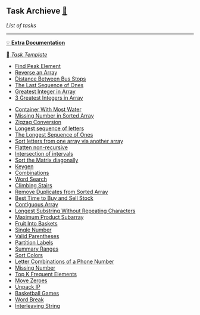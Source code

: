 ## Task Archieve [:scroll:](./task-type.md)

_List of tasks_

---

[:bulb: __Extra Documentation__](./extra-documentation.md)

[:ledger: _Task Template_](./template/README.md)

- [Find Peak Element](./find-peak-element/task.md)
- [Reverse an Array](./reverse-array/task.md)
- [Distance Between Bus Stops](./distance-between-bus-stops/task.md)
- [The Last Sequence of Ones](./the-last-sequence-of-ones/task.md)
- [Greatest Integer in Array](./greatest-integer-in-array/task.md)
- [3 Greatest Integers in Array](./three-greatest-integers-in-array/task.md)
<!-- TODO: maybe a second approach for the Easy Task of find three greatest integers can be sort array and do something with it -->
<!-- TODO: maybe "The Longest Sequence of Ones" goes here? -->
<!-- TODO: Use values as indexes (tweak it a bit to avoid counter: find a Love Triangle) -->
<!-- TODO: continue refactoring: -->

- [Container With Most Water](./most-water/task.md)
- [Missing Number in Sorted Array](./missing-number-sorted-array/task.md)
- [Zigzag Conversion](./zigzag-conversion/task.md)
- [Longest sequence of letters](./longest-letter-subsequence/task.md)
- [The Longest Sequence of Ones](./the-longest-sequence-of-ones/task.md)
- [Sort letters from one array via another array](./sort-letters-two-arrays/task.md)
- [Flatten non-recursive](./flatten-nonrecursive/task.md)
- [Intersection of intervals](./intersection-intervals/task.md)
- [Sort the Matrix diagonally](./matrix-diagonal-sort/task.md)
- [Keygen](./keygen/task.md)
- [Combinations](./combinations/task.md)
- [Word Search](./word-search/task.md)
- [Climbing Stairs](./climb-stairs/task.md)
- [Remove Duplicates from Sorted Array](./remove-duplicates-sorted-array/task.md)
- [Best Time to Buy and Sell Stock](./best-time-to-buy-and-sell-stock/task.md)
- [Contiguous Array](./contiguous-array/task.md)
- [Longest Substring Without Repeating Characters](./longest-substring-without-repeating-characters/task.md)
- [Maximum Product Subarray](./maximum-product-subarray/task.md)
- [Fruit Into Baskets](./fruit-into-baskets/task.md)
- [Single Number](./single-number/task.md)
- [Valid Parentheses](./valid-parentheses/task.md)
- [Partition Labels](./partition-labels/task.md)
- [Summary Ranges](./summary-ranges/task.md)
- [Sort Colors](./sort-colors/task.md)
- [Letter Combinations of a Phone Number](./letter-combinations-of-a-phone-number/task.md)
- [Missing Number](./missing-number/task.md)
- [Top K Frequent Elements](./top-k-frequent-elements/task.md)
- [Move Zeroes](./move-zeroes/task.md)
- [Unpack IP](./unpack-ip/task.md)
- [Basketball Games](./basketball-games/task.md)
- [Word Break](./word-break/task.md)
- [Interleaving String](./interleaving-string/task.md)

